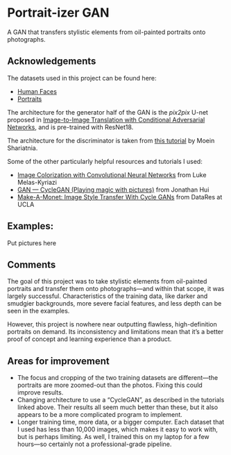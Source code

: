# Portrait-izer GAN

A GAN that transfers stylistic elements from oil-painted portraits onto photographs. 

## Acknowledgements

The datasets used in this project can be found here:
- [Human Faces](https://www.kaggle.com/datasets/ashwingupta3012/human-faces)
- [Portraits](https://www.kaggle.com/datasets/karnikakapoor/art-portraits)

The architecture for the generator half of the GAN is the *pix2pix* U-net proposed in [Image-to-Image Translation with Conditional Adversarial Networks](https://arxiv.org/abs/1611.07004), and is pre-trained with ResNet18.

The architecture for the discriminator is taken from [this tutorial](https://towardsdatascience.com/colorizing-black-white-images-with-u-net-and-conditional-gan-a-tutorial-81b2df111cd8) by Moein Shariatnia.

Some of the other particularly helpful resources and tutorials I used:
- [Image Colorization with Convolutional Neural Networks](https://lukemelas.github.io/image-colorization.html) from Luke Melas-Kyriazi
- [GAN — CycleGAN (Playing magic with pictures)](https://jonathan-hui.medium.com/gan-cyclegan-6a50e7600d7) from Jonathan Hui
- [Make-A-Monet: Image Style Transfer With Cycle GANs](https://ucladatares.medium.com/make-a-monet-image-style-transfer-with-cycle-gans-5475dcb525b8) from DataRes at UCLA

## Examples:
Put pictures here

## Comments
The goal of this project was to take stylistic elements from oil-painted portraits and transfer them onto photographs—and within that scope, it was largely successful. Characteristics of the training data, like darker and smudgier backgrounds, more severe facial features, and less depth can be seen in the examples.

However, this project is nowhere near outputting flawless, high-definition portraits on demand. Its inconsistency and limitations mean that it’s a better proof of concept and learning experience than a product.

## Areas for improvement
- The focus and cropping of the two training datasets are different—the portraits are more zoomed-out than the photos. Fixing this could improve results.
- Changing architecture to use a “CycleGAN”, as described in the tutorials linked above. Their results all seem much better than these, but it also appears to be a more complicated program to implement.
- Longer training time, more data, or a bigger computer. Each dataset that I used has less than 10,000 images, which makes it easy to work with, but is perhaps limiting. As well, I trained this on my laptop for a few hours—so certainly not a professional-grade pipeline.
